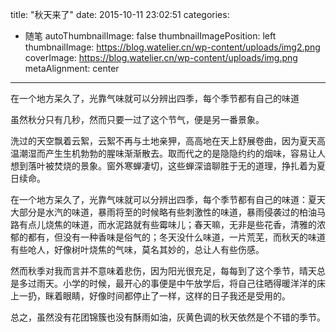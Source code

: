 title: "秋天来了"
date: 2015-10-11 23:02:51
categories:
  - 随笔
autoThumbnailImage: false
thumbnailImagePosition: left
thumbnailImage: https://blog.watelier.cn/wp-content/uploads/img2.png
coverImage: https://blog.watelier.cn/wp-content/uploads/img.png
metaAlignment: center
---
在一个地方呆久了，光靠气味就可以分辨出四季，每个季节都有自己的味道
<!-- excerpt -->

虽然秋分只有几秒，然而只要一过了这个节气，便是另一番景象。

洗过的天空飘着云絮，云絮不再与土地亲狎，高高地在天上舒展卷曲，因为夏天高温潮湿而产生生机勃勃的腥味渐渐散去。取而代之的是隐隐约约的烟味，容易让人想到落叶被焚烧的景象。窗外寒蝉凄切，这些蝉深谙聊胜于无的道理，挣扎着为夏日续命。

在一个地方呆久了，光靠气味就可以分辨出四季，每个季节都有自己的味道：夏天大部分是水汽的味道，暴雨将至的时候略有些刺激性的味道，暴雨侵袭过的柏油马路有点儿烧焦的味道，而水泥路就有些霉味儿；春天嘛，无非是些花香，清雅的浓郁的都有，但没有一种香味是俗气的；冬天没什么味道，一片荒芜，而秋天的味道有些呛人，好像树叶烧焦的气味，莫名其妙的，总让人有些伤感。

然而秋季对我而言并不意味着悲伤，因为阳光很充足，每每到了这个季节，晴天总是多过雨天。小学的时候，最开心的事便是中午放学后，将自己往晒得暖洋洋的床上一扔，眯着眼睛，好像时间都停止了一样，这样的日子我还是受用的。

总之，虽然没有花团锦簇也没有酥雨如油，灰黄色调的秋天依然是个不错的季节。